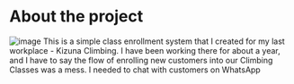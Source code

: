 # About the project
![image](https://github.com/stancheung/classenrollment/assets/52346600/fc9d6e83-546d-4608-87aa-3cc6d1728cda)
This is a simple class enrollment system that I created for my last workplace - Kizuna Climbing. I have been working there for about a year, and I have to say the flow of enrolling new customers into our Climbing Classes was a mess. I needed to chat with customers on WhatsApp 
